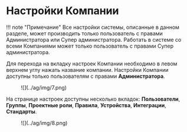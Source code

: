 # Настройки Компании

!!! note "Примечание"
    Все настройки системы, описанные в данном разделе, может производить только пользователь с правами Администратора или Супер администратора. Работать в системе со всеми Компаниями может только пользователь с правами Супер администратора.

Для перехода на вкладку настроек Компании необходимо в левом верхнем углу нажать название компании. Настройки Компании доступны только пользователям с правами **Администратора**.

<figure markdown>
![](../ag/img/7.png)
</figure>
  
На странице настроек доступны несколько вкладок: **Пользователи**, **Группы**, **Проектные роли**, **Правила**, **Устройства**, **Интеграции**, **Стандарты**.
  
<figure markdown>
![](../ag/img/8.png)
</figure>